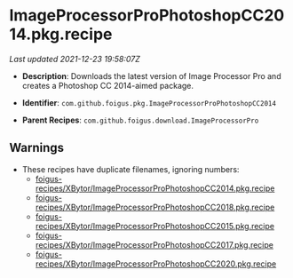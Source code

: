 # ImageProcessorProPhotoshopCC2014.pkg.recipe

_Last updated 2021-12-23 19:58:07Z_

- **Description**: Downloads the latest version of Image Processor Pro and creates a Photoshop CC 2014-aimed package.

- **Identifier**: `com.github.foigus.pkg.ImageProcessorProPhotoshopCC2014`

- **Parent Recipes**: `com.github.foigus.download.ImageProcessorPro`

## Warnings

- These recipes have duplicate filenames, ignoring numbers:
    - [foigus-recipes/XBytor/ImageProcessorProPhotoshopCC2014.pkg.recipe](/autopkg-dupe-tracker/foigus-recipes/XBytor/ImageProcessorProPhotoshopCC2014.pkg.recipe)
    - [foigus-recipes/XBytor/ImageProcessorProPhotoshopCC2018.pkg.recipe](/autopkg-dupe-tracker/foigus-recipes/XBytor/ImageProcessorProPhotoshopCC2018.pkg.recipe)
    - [foigus-recipes/XBytor/ImageProcessorProPhotoshopCC2015.pkg.recipe](/autopkg-dupe-tracker/foigus-recipes/XBytor/ImageProcessorProPhotoshopCC2015.pkg.recipe)
    - [foigus-recipes/XBytor/ImageProcessorProPhotoshopCC2017.pkg.recipe](/autopkg-dupe-tracker/foigus-recipes/XBytor/ImageProcessorProPhotoshopCC2017.pkg.recipe)
    - [foigus-recipes/XBytor/ImageProcessorProPhotoshopCC2020.pkg.recipe](/autopkg-dupe-tracker/foigus-recipes/XBytor/ImageProcessorProPhotoshopCC2020.pkg.recipe)